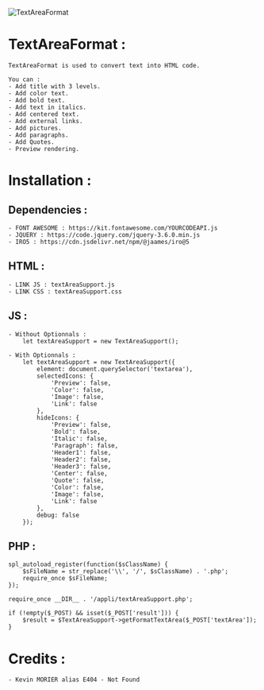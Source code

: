 ![TextAreaFormat](https://user-images.githubusercontent.com/35968454/153468271-657d6d12-7b0a-4074-aa1c-8f6c94ae9736.png)

# TextAreaFormat :
    TextAreaFormat is used to convert text into HTML code.

    You can :
    - Add title with 3 levels.
    - Add color text.
    - Add bold text.
    - Add text in italics.
    - Add centered text.
    - Add external links.
    - Add pictures.
    - Add paragraphs.
    - Add Quotes.
    - Preview rendering.

# Installation :
## Dependencies :
    - FONT AWESOME : https://kit.fontawesome.com/YOURCODEAPI.js
    - JQUERY : https://code.jquery.com/jquery-3.6.0.min.js
    - IRO5 : https://cdn.jsdelivr.net/npm/@jaames/iro@5

## HTML :
    - LINK JS : textAreaSupport.js
    - LINK CSS : textAreaSupport.css

## JS :
    - Without Optionnals :
        let textAreaSupport = new TextAreaSupport();

    - With Optionnals :
        let textAreaSupport = new TextAreaSupport({
            element: document.querySelector('textarea'),
            selectedIcons: {
                'Preview': false,
                'Color': false,
                'Image': false,
                'Link': false
            },
            hideIcons: {
                'Preview': false,
                'Bold': false,
                'Italic': false,
                'Paragraph': false,
                'Header1': false,
                'Header2': false,
                'Header3': false,
                'Center': false,
                'Quote': false,
                'Color': false,
                'Image': false,
                'Link': false
            },
            debug: false
        });

## PHP :
    spl_autoload_register(function($sClassName) {
        $sFileName = str_replace('\\', '/', $sClassName) . '.php';
        require_once $sFileName;
    });

    require_once __DIR__ . '/appli/textAreaSupport.php';

    if (!empty($_POST) && isset($_POST['result'])) {
        $result = $TextAreaSupport->getFormatTextArea($_POST['textArea']);
    }

# Credits :
    - Kevin MORIER alias E404 - Not Found

